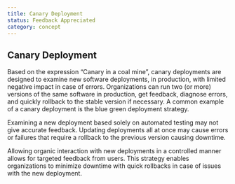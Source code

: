 ```yaml
---
title: Canary Deployment
status: Feedback Appreciated
category: concept
---
```

## Canary Deployment

Based on the expression “Canary in a coal mine”, canary deployments are designed to examine new software deployments, in production, with limited negative impact in case of errors.  Organizations can run two (or more) versions of the same software in production, get feedback, diagnose errors, and quickly rollback to the stable version if necessary. A common example of a canary deployment is the blue green deployment strategy.

Examining a new deployment based solely on automated testing may not give accurate feedback. Updating deployments all at once may cause errors or failures that require a rollback to the previous version causing downtime.

Allowing organic interaction with new deployments in a controlled manner allows for targeted feedback from users. This strategy enables organizations to minimize downtime with quick rollbacks in case of issues with the new deployment.

